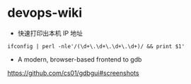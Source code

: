 # devops-wiki


* 快速打印出本机 IP 地址

`ifconfig | perl -nle'/(\d+\.\d+\.\d+\.\d+)/ && print $1'`


* A modern, browser-based frontend to gdb 

https://github.com/cs01/gdbgui#screenshots
